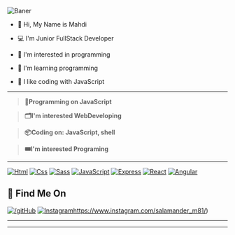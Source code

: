 
![Baner](https://github.com/SaLaMaNdeR-81/SaLaMaNdeR-81/assets/104043896/49b67280-ba5a-4f75-bde7-62f33ffba0f3)



- 👋 Hi, My Name is Mahdi
  
- 💻 I'm Junior FullStack Developer
- 👀 I'm interested in programming 
- 🌱 I'm learning programming
- 💞️ I like coding with JavaScript
  
---
> **💾Programming on JavaScript**

> **🗂️I'm interested WebDeveloping**

> **📦Coding on: JavaScript, shell**

> **🎟️I'm interested Programing**

----

[![Html](https://img.shields.io/badge/-HTML-%23de4b25?logo=html5&logoColor=white)](#)
[![Css](https://img.shields.io/badge/CSS-%230075a8?logo=css3&logoColor=white)](#)
[![Sass](https://img.shields.io/badge/Sass-purple?logo=sass&logoColor=white)](#)
[![JavaScript](https://img.shields.io/badge/JavaScript-yellow?logo=JavaScript&logoColor=white)](#)
[![Express](https://img.shields.io/badge/Express.js-green?logo=express)](#)
[![React](https://img.shields.io/badge/React.Js-blue?logo=react)](#)
[![Angular](https://img.shields.io/badge/Angular-red?logo=angular)](#)

## 📌 Find Me On

[![/gitHub](https://img.shields.io/badge/GitHub-gray?style=for-the-badge&logo=github)](https://github.com/SaLaMaNdeR-81)
[![Instagram](https://img.shields.io/badge/Instagram-gray?style=for-the-badge&logo=instagram)](https://www.instagram.com/salamander_m81/)https://www.instagram.com/salamander_m81/)


----

----


